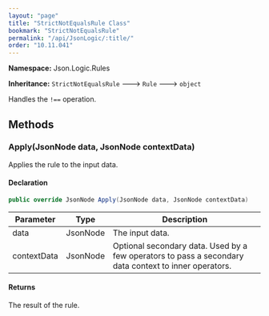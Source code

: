 ```yaml
---
layout: "page"
title: "StrictNotEqualsRule Class"
bookmark: "StrictNotEqualsRule"
permalink: "/api/JsonLogic/:title/"
order: "10.11.041"
---
```

**Namespace:** Json.Logic.Rules

**Inheritance:**
`StrictNotEqualsRule`
 🡒 
`Rule`
 🡒 
`object`

Handles the `!==` operation.

## Methods

### Apply(JsonNode data, JsonNode contextData)

Applies the rule to the input data.

#### Declaration

```c#
public override JsonNode Apply(JsonNode data, JsonNode contextData)
```

| Parameter | Type | Description |
|---|---|---|
| data | JsonNode | The input data. |
| contextData | JsonNode | Optional secondary data.  Used by a few operators to pass a secondary     data context to inner operators. |


#### Returns

The result of the rule.


